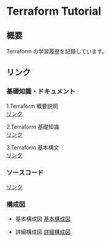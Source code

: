 # Terraform Tutorial

## 概要

Terraform の学習履歴を記録しています。

## リンク

### 基礎知識・ドキュメント

1.Terraform 概要説明  
[リンク](/docs/1_first)

2.Terraform 基礎知識  
[リンク](/docs/2_tutorial)

3.Terraform 基本構文  
[リンク](/docs/3_basic-syntax)

### ソースコード

[リンク](/terraform/)

### 構成図

- 基本構成図
  [基本構成図](/img/BasicInfrastructureConfigurationDiagram.png)

- 詳細構成図
  [詳細構成図](/img/DetailedInfrastructureDiagram.png)
